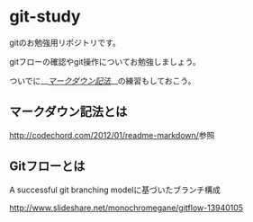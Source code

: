 # git-study
gitのお勉強用リポジトリです。
  
gitフローの確認やgit操作についてお勉強しましょう。
  
  ついでに__*[マークダウン記法](http://codechord.com/2012/01/readme-markdown/)*__の練習もしておこう。

## マークダウン記法とは
  
<http://codechord.com/2012/01/readme-markdown/>参照
  
## Gitフローとは

A successful git branching modelに基づいたブランチ構成

<http://www.slideshare.net/monochromegane/gitflow-13940105>


